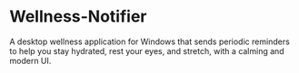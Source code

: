 # Wellness-Notifier
A desktop wellness application for Windows that sends periodic reminders to help you stay hydrated, rest your eyes, and stretch, with a calming and modern UI.
